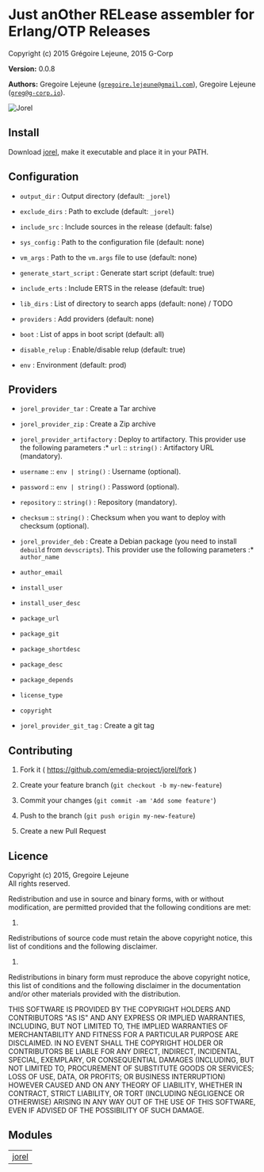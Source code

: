

# Just anOther RELease assembler for Erlang/OTP Releases #

Copyright (c) 2015 Grégoire Lejeune, 2015 G-Corp

__Version:__ 0.0.8

__Authors:__ Gregoire Lejeune ([`gregoire.lejeune@gmail.com`](mailto:gregoire.lejeune@gmail.com)), Gregoire Lejeune ([`greg@g-corp.io`](mailto:greg@g-corp.io)).

![Jorel](Jor_El.jpeg)


## Install ##

Download [jorel](https://github.com/emedia-project/jorel/wiki/jorel), make it executable and place it in your PATH.


## Configuration ##

* `output_dir` : Output directory (default: `_jorel`)

* `exclude_dirs` : Path to exclude (default: `_jorel`)

* `include_src` : Include sources in the release (default: false)

* `sys_config` : Path to the configuration file (default: none)

* `vm_args` : Path to the `vm.args` file to use (default: none)

* `generate_start_script` : Generate start script (default: true)

* `include_erts` : Include ERTS in the release (default: true)

* `lib_dirs` : List of directory to search apps (default: none) / TODO

* `providers` : Add providers (default: none)

* `boot` : List of apps in boot script (default: all)

* `disable_relup` : Enable/disable relup (default: true)

* `env` : Environment (default: prod)



## Providers ##

* `jorel_provider_tar` : Create a Tar archive

* `jorel_provider_zip` : Create a Zip archive

* `jorel_provider_artifactory` : Deploy to artifactory. This provider use the following parameters :* `url` :: `string()` : Artifactory URL (mandatory).
* `username` :: `env | string()` : Username (optional).
* `password` :: `env | string()` : Password (optional).
* `repository` :: `string()` : Repository (mandatory).
* `checksum` :: `string()` : Checksum when you want to deploy with checksum (optional).


* `jorel_provider_deb` : Create a Debian package (you need to install `debuild` from `devscripts`). This provider use the following parameters :* `author_name`
* `author_email`
* `install_user`
* `install_user_desc`
* `package_url`
* `package_git`
* `package_shortdesc`
* `package_desc`
* `package_depends`
* `license_type`
* `copyright`


* `jorel_provider_git_tag` : Create a git tag



## Contributing ##

1. Fork it ( https://github.com/emedia-project/jorel/fork )

1. Create your feature branch (`git checkout -b my-new-feature`)

1. Commit your changes (`git commit -am 'Add some feature'`)

1. Push to the branch (`git push origin my-new-feature`)

1. Create a new Pull Request



## Licence ##

Copyright (c) 2015, Gregoire Lejeune<br />
All rights reserved.

Redistribution and use in source and binary forms, with or without modification, are permitted provided that the following conditions are met:

1.

Redistributions of source code must retain the above copyright notice, this list of conditions and the following disclaimer.

1.

Redistributions in binary form must reproduce the above copyright notice, this list of conditions and the following disclaimer in the documentation and/or other materials provided with the distribution.



THIS SOFTWARE IS PROVIDED BY THE COPYRIGHT HOLDERS AND CONTRIBUTORS "AS IS" AND ANY EXPRESS OR IMPLIED WARRANTIES, INCLUDING, BUT NOT LIMITED TO, THE IMPLIED WARRANTIES OF MERCHANTABILITY AND FITNESS FOR A PARTICULAR PURPOSE ARE DISCLAIMED. IN NO EVENT SHALL THE COPYRIGHT HOLDER OR CONTRIBUTORS BE LIABLE FOR ANY DIRECT, INDIRECT, INCIDENTAL, SPECIAL, EXEMPLARY, OR CONSEQUENTIAL DAMAGES (INCLUDING, BUT NOT LIMITED TO, PROCUREMENT OF SUBSTITUTE GOODS OR SERVICES; LOSS OF USE, DATA, OR PROFITS; OR BUSINESS INTERRUPTION) HOWEVER CAUSED AND ON ANY THEORY OF LIABILITY, WHETHER IN CONTRACT, STRICT LIABILITY, OR TORT (INCLUDING NEGLIGENCE OR OTHERWISE) ARISING IN ANY WAY OUT OF THE USE OF THIS SOFTWARE, EVEN IF ADVISED OF THE POSSIBILITY OF SUCH DAMAGE.



## Modules ##


<table width="100%" border="0" summary="list of modules">
<tr><td><a href="jorel.md" class="module">jorel</a></td></tr></table>

